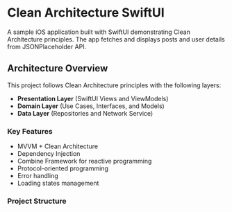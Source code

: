# Clean Architecture SwiftUI

A sample iOS application built with SwiftUI demonstrating Clean Architecture principles. The app fetches and displays posts and user details from JSONPlaceholder API.

## Architecture Overview

This project follows Clean Architecture principles with the following layers:

- **Presentation Layer** (SwiftUI Views and ViewModels)
- **Domain Layer** (Use Cases, Interfaces, and Models)
- **Data Layer** (Repositories and Network Service)

### Key Features

- MVVM + Clean Architecture
- Dependency Injection
- Combine Framework for reactive programming
- Protocol-oriented programming
- Error handling
- Loading states management

### Project Structure 